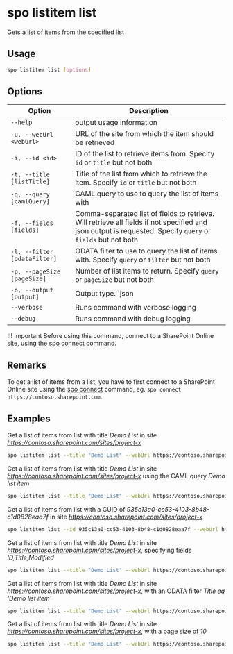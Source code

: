 # spo listitem list

Gets a list of items from the specified list

## Usage

```sh
spo listitem list [options]
```

## Options

Option|Description
------|-----------
`--help`|output usage information
`-u, --webUrl <webUrl>`|URL of the site from which the item should be retrieved
`-i, --id <id>`|ID of the list to retrieve items from. Specify `id` or `title` but not both
`-t, --title [listTitle]`|Title of the list from which to retrieve the item. Specify `id` or `title` but not both
`-q, --query [camlQuery]`|CAML query to use to query the list of items with
`-f, --fields [fields]`|Comma-separated list of fields to retrieve. Will retrieve all fields if not specified and json output is requested. Specify `query` or `fields` but not both  
`-l, --filter [odataFilter]`|ODATA filter to use to query the list of items with. Specify `query` or `filter` but not both
`-p, --pageSize [pageSize]`|Number of list items to return. Specify `query` or `pageSize` but not both
`-o, --output [output]`|Output type. `json|text`. Default `text`
`--verbose`|Runs command with verbose logging
`--debug`|Runs command with debug logging

!!! important
    Before using this command, connect to a SharePoint Online site, using the [spo connect](../connect.md) command.

## Remarks

To get a list of items from a list, you have to first connect to a SharePoint Online site using the [spo connect](../connect.md) command, eg. `spo connect https://contoso.sharepoint.com`.

## Examples

Get a list of items from list with title _Demo List_ in site _https://contoso.sharepoint.com/sites/project-x_

```sh
spo listitem list --title "Demo List" --webUrl https://contoso.sharepoint.com/sites/project-x
```

Get a list of items from list with title _Demo List_ in site _https://contoso.sharepoint.com/sites/project-x_ using the CAML query _<View><Query><Where><Eq><FieldRef Name='Title' /><Value Type='Text'>Demo list item</Value></Eq></Where></Query></View>_

```sh
spo listitem list --title "Demo List" --webUrl https://contoso.sharepoint.com/sites/project-x --query "<View><Query><Where><Eq><FieldRef Name='Title' /><Value Type='Text'>Demo list item</Value></Eq></Where></Query></View>"
```

Get a list of items from list with a GUID of _935c13a0-cc53-4103-8b48-c1d0828eaa7f_ in site _https://contoso.sharepoint.com/sites/project-x_

```sh
spo listitem list --id 935c13a0-cc53-4103-8b48-c1d0828eaa7f --webUrl https://contoso.sharepoint.com/sites/project-x
```

Get a list of items from list with title _Demo List_ in site _https://contoso.sharepoint.com/sites/project-x_, specifying fields _ID,Title,Modified_

```sh
spo listitem list --title "Demo List" --webUrl https://contoso.sharepoint.com/sites/project-x --fields "ID,Title,Modified"
```

Get a list of items from list with title _Demo List_ in site _https://contoso.sharepoint.com/sites/project-x_, with an ODATA filter _Title eq 'Demo list item'_

```sh
spo listitem list --title "Demo List" --webUrl https://contoso.sharepoint.com/sites/project-x --filter "Title eq 'Demo list item'"
```

Get a list of items from list with title _Demo List_ in site _https://contoso.sharepoint.com/sites/project-x_, with a page size of _10_

```sh
spo listitem list --title "Demo List" --webUrl https://contoso.sharepoint.com/sites/project-x --pageSize 10
```


